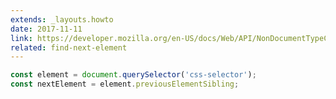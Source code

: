 ```yaml
---
extends: _layouts.howto
date: 2017-11-11
link: https://developer.mozilla.org/en-US/docs/Web/API/NonDocumentTypeChildNode/previousElementSibling
related: find-next-element
---
```



```javascript
const element = document.querySelector('css-selector');
const nextElement = element.previousElementSibling;
```

